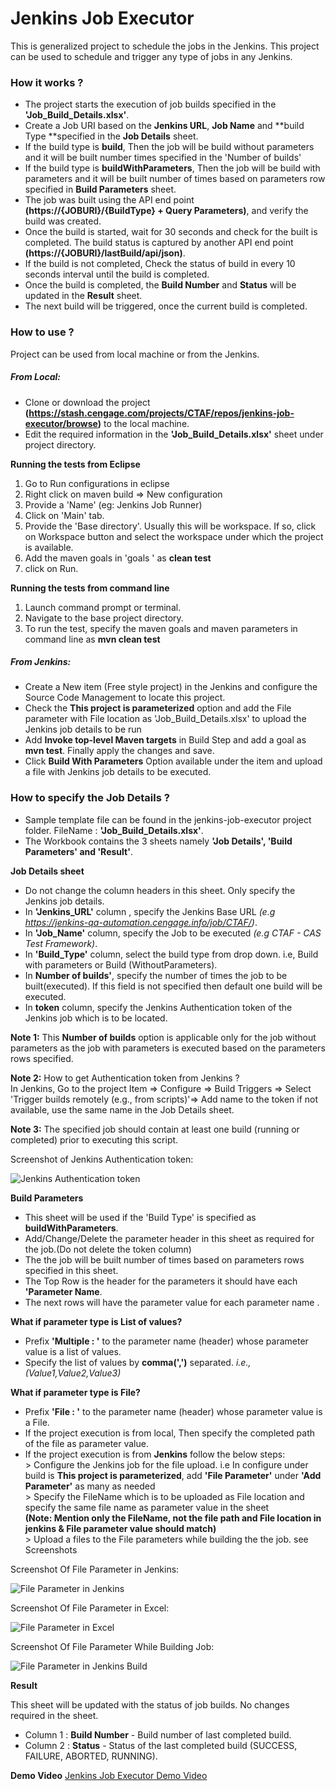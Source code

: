 
# Jenkins Job Executor
This is generalized project to schedule the jobs in the Jenkins. This project can be used to schedule and trigger any type of jobs in any Jenkins.

### How it works ?

*	The project starts the execution of job builds specified in the **'Job_Build_Details.xlsx'**.
*	Create a Job URI based on the **Jenkins URL**, **Job Name** and **build Type **specified in the **Job Details** sheet.
* 	If the build type is **build**, Then the job will be build without parameters and it will be built number times specified in the 'Number of builds'
*	If the build type is **buildWithParameters**, Then the job will be build with parameters and it will be built number of times based on parameters row specified in **Build Parameters** sheet.
*	The job was built using the API end point **(https://{JOBURI}/{BuildType} + Query Parameters)**, and verify the build was created.
* 	Once the build is started, wait for 30 seconds and check for the built is completed. The build status is captured by another API end point **(https://{JOBURI}/lastBuild/api/json)**.
* 	If the build is not completed, Check the status of build in every 10 seconds interval until the build is completed.
*	Once the build is completed, the **Build Number** and **Status** will be updated in the **Result** sheet.
* 	The next build will be triggered, once the current build is completed.


### How to use ?
Project can be used from local machine or from the Jenkins.

##### From Local:

*   Clone or download the project **(https://stash.cengage.com/projects/CTAF/repos/jenkins-job-executor/browse)** to the local machine.
*   Edit the required information in the **'Job_Build_Details.xlsx'** sheet under project directory.

**Running the tests from Eclipse**

1. Go to Run configurations in eclipse
2. Right click on maven build => New configuration
3. Provide a 'Name' (eg: Jenkins Job Runner)
4. Click on 'Main' tab.
5. Provide the 'Base directory'. Usually this will be workspace. If so, click on Workspace button and select the workspace under which the project is available.
6. Add the maven goals in 'goals ' as **clean test** 
8. click on Run.

**Running the tests from command line**

1. Launch command prompt or terminal.
2. Navigate to the base project directory.
3. To run the test, specify the maven goals and maven parameters in command line as **mvn clean test**

##### From Jenkins:

*   Create a New item (Free style project) in the Jenkins and configure the Source Code Management to locate this project.
*	Check the **This project is parameterized** option and add the File parameter with File location as 'Job_Build_Details.xlsx' to upload the Jenkins job details to be run 
*   Add **Invoke top-level Maven targets** in Build Step and add a goal as **mvn test**. Finally apply the changes and save.
*	Click **Build With Parameters** Option available under the item and upload a file with Jenkins job details to be executed.


### How to specify the Job Details ?

*   Sample template file can be found in the jenkins-job-executor project folder. FileName : **'Job_Build_Details.xlsx'**.
*   The Workbook contains the 3 sheets namely **'Job Details', 'Build Parameters' and 'Result'**.

**Job Details sheet**

*	Do not change the column headers in this sheet. Only specify the Jenkins job details.
*   In **'Jenkins_URL'** column , specify the Jenkins Base URL *(e.g https://jenkins-qa-automation.cengage.info/job/CTAF/)*.
*	In **'Job_Name'** column, specify the Job to be executed *(e.g CTAF - CAS Test Framework)*.
* 	In **'Build_Type'** column, select the build type from drop down. i.e, Build with parameters or Build (WithoutParameters).
* 	In **Number of builds'**, specify the number of times the job to be built(executed). If this field is not specified then default one build will be executed.
*	In **token** column, specify the Jenkins Authentication token of the Jenkins job which is to be located.

**Note 1:** This **Number of builds** option is applicable only for the job without parameters as the job with parameters is executed based on the parameters rows specified.

**Note 2:** How to get Authentication token from Jenkins ?<br/>
	In Jenkins, Go to the project Item => Configure => Build Triggers => Select 'Trigger builds remotely (e.g., from scripts)'=> Add name to the token if not available, use the same name in the Job Details sheet.

**Note 3:** The specified job should contain at least one build (running or completed) prior to executing this script.

Screenshot of Jenkins Authentication token:

![Jenkins Authentication token](screenshots/JenkinsAuthenticationToken.png "Jenkins Authentication token") 

**Build Parameters**

*	This sheet will be used if the 'Build Type' is specified as **buildWithParameters**.
*	Add/Change/Delete the parameter header in this sheet as required for the job.(Do not delete the token column)
* 	The the job will be built number of times based on parameters rows specified in this sheet.
*	The Top Row is the header for the parameters it should have each **'Parameter Name**.
*	The next rows will have the parameter value for each parameter name .

**What if parameter type is List of values?**

*	Prefix **'Multiple : '** to the parameter name (header) whose parameter value is a list of values.
*	Specify the list of values by **comma(',')** separated. *i.e., (Value1,Value2,Value3)*

**What if parameter type is File?**

*	Prefix **'File : '** to the parameter name (header) whose parameter value is a File.
*	If the project execution is from local, Then specify the completed path of the file as parameter value.
*	If the project execution is from **Jenkins** follow the below steps:<br/>
		> Configure the Jenkins job for the file upload. i.e In configure under build is **This project is parameterized**, add **'File Parameter'** under **'Add Parameter'** as many as needed<br/>
		> Specify the FileName which is to be uploaded as File location and specify the same file name as parameter value in the sheet<br/>**(Note: Mention only the FileName, not the file path and File location in jenkins & File parameter value should match)**<br/>
		> Upload a files to the File parameters while building the the job. see Screenshots<br/>

Screenshot Of File Parameter in Jenkins:

![File Parameter in Jenkins](screenshots/FileParameterInJenkins.png "File Parameter In Jenkins")

Screenshot Of File Parameter in Excel:

![File Parameter in Excel](screenshots/FileParameterInExcel.png "File Parameter In Excel")<br/>

Screenshot Of File Parameter While Building Job:

![File Parameter in Jenkins Build](screenshots/BuildWithFileParameter.png "File Parameter In Jenkins Build")<br/>

		
**Result**

This sheet will be updated with the status of job builds. No changes required in the sheet.
*	Column 1 : **Build Number**	- Build number of last completed build.
*	Column 2 : **Status** 	-	Status of the last completed build (SUCCESS, FAILURE, ABORTED, RUNNING).

**Demo Video**
[Jenkins Job Executor Demo Video](https://jira.cengage.com/plugins/servlet/jeditor_file_provider?imgId=ckupload202012183563654556295608629&fileName=Jenkins+Job+Executor+Demo.mp4 "Jenkins Job Executor Demo Video") 
